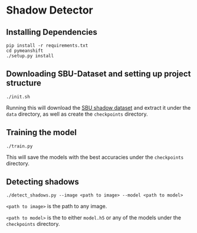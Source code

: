 # Shadow Detector

## Installing Dependencies 

```
pip install -r requirements.txt
cd pymeanshift
./setup.py install
```

## Downloading SBU-Dataset and setting up project structure

```
./init.sh
```

Running this will download the [SBU shadow dataset](http://www3.cs.stonybrook.edu/~cvl/content/datasets/shadow_db/SBU-shadow.zip)
and extract it under the ```data``` directory, as well as create the
```checkpoints``` directory.

## Training the model

```
./train.py
```

This will save the models with the best accuracies under the ```checkpoints```
directory.

## Detecting shadows

```
./detect_shadows.py --image <path to image> --model <path to model>
```

```<path to image>``` is the path to any image.

```<path to model>``` is the to either ```model.h5``` or any of the models under
the ```checkpoints``` directory.
